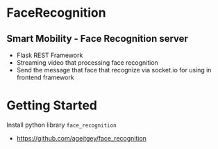 # FaceRecognition
## Smart Mobility - Face Recognition server

- Flask REST Framework
- Streaming video that processing face recognition
- Send the message that face that recognize via socket.io for using in frontend framework

# Getting Started

Install python library `face_recognition`
- https://github.com/ageitgey/face_recognition
